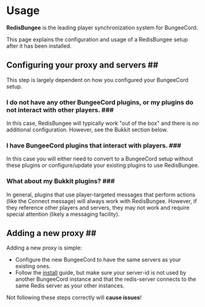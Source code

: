 # Usage

**RedisBungee** is the leading player synchronization system for BungeeCord.

This page explains the configuration and usage of a RedisBungee setup after it has been installed.

## Configuring your proxy and servers \#\#

This step is largely dependent on how you configured your BungeeCord setup.

### I do not have any other BungeeCord plugins, or my plugins do not interact with other players. \#\#\#

In this case, RedisBungee will typically work "out of the box" and there is no additional configuration. However, see the Bukkit section below.

### I have BungeeCord plugins that interact with players. \#\#\#

In this case you will either need to convert to a BungeeCord setup without these plugins or configure/update your existing plugins to use RedisBungee.

### What about my Bukkit plugins? \#\#\#

In general, plugins that use player-targeted messages that perform actions \(like the Connect message\) will always work with RedisBungee. However, if they reference other players and servers, they may not work and require special attention \(likely a messaging facility\).

## Adding a new proxy \#\#

Adding a new proxy is simple:

* Configure the new BungeeCord to have the same servers as your existing ones.
* Follow the [install](https://github.com/minecrafter/RedisBungee/wiki/Installation) guide, but make sure your server-id is not used by another BungeeCord instance and that the redis-server connects to the same Redis server as your other instances.

Not following these steps correctly will **cause issues**!

